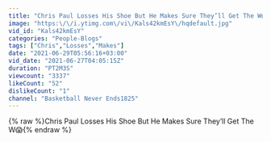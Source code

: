 ```yaml
---
title: "Chris Paul Losses His Shoe But He Makes Sure They’ll Get The W😱"
image: "https:\/\/i.ytimg.com\/vi\/Kals42kmEsY\/hqdefault.jpg"
vid_id: "Kals42kmEsY"
categories: "People-Blogs"
tags: ["Chris","Losses","Makes"]
date: "2021-06-29T05:56:16+03:00"
vid_date: "2021-06-27T04:05:15Z"
duration: "PT2M3S"
viewcount: "3337"
likeCount: "52"
dislikeCount: "1"
channel: "Basketball Never Ends1825"
---
```

{% raw %}Chris Paul Losses His Shoe But He Makes Sure They’ll Get The W😱{% endraw %}
